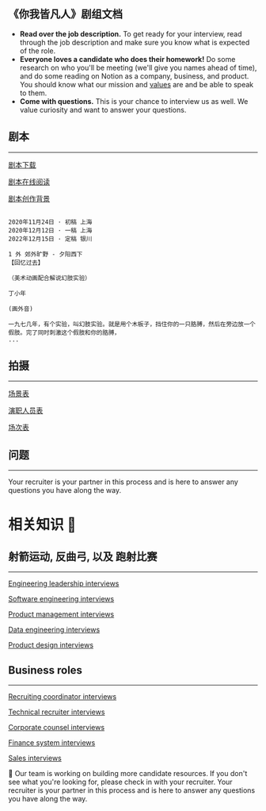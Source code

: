 
## **《你我皆凡人》剧组文档**
- **Read over the job description.** To get ready for your interview, read through the job description and make sure you know what is expected of the role.
- **Everyone loves a candidate who does their homework!** Do some research on who you'll be meeting (we'll give you names ahead of time), and do some reading on Notion as a company, business, and product. You should know what our mission and [values](https://www.notion.so/blog/notion-operating-values) are and be able to speak to them.
- **Come with questions.** This is your chance to interview us as well. We value curiosity and want to answer your questions.

## 剧本

---

[剧本下载](https://www.notion.so/Our-blog-54c77862821d457ca1e2d45ea2ec4ade)

[剧本在线阅读](https://www.notion.so/Our-culture-83d488c5ef644eaebd26f7c31936854f)

[剧本创作背景](https://www.notion.so/How-we-work-29a25fa4c2a94e51948564f25096cd92)

```

2020年11月24日 · 初稿 上海  
2020年12月12日 · 一稿 上海  
2022年12月15日 · 定稿 银川

1 外 郊外旷野 - 夕阳西下
【回忆过去】

（美术动画配合解说幻肢实验）

丁小年

(画外音)

一九七几年，有个实验，叫幻肢实验。就是用个木板子，挡住你的一只胳膊，然后在旁边放一个假肢。完了同时刺激这个假肢和你的胳膊，
...
```

## 拍摄

---

[场景表](https://www.notion.so/Twitter-a3057c7e8988416494c7c05dc8cf50e1)

[演职人员表](https://www.notion.so/Reddit-13bcd07fb8e54842bcb038013928cd96)

[场次表](https://www.notion.so/YouTube-327918a720dc4953b1f1f4d608249d51)

## 问题

---

Your recruiter is your partner in this process and is here to answer any questions you have along the way.


# 相关知识 📖

## 射箭运动, 反曲弓, 以及 跑射比赛

---

[Engineering leadership interviews](https://www.notion.so/Engineering-leadership-interviews-e48fd1956e8647349b0e0631b15f867c)

[Software engineering interviews](https://www.notion.so/Software-engineering-interviews-9299c7a339fa4417a585eaec18065f02)

[Product management interviews](https://www.notion.so/Product-management-interviews-a70681e5dad744d2b6fe6609ecb5e262)

[Data engineering interviews](https://www.notion.so/Data-engineering-interviews-61fefef76aed48e4b25017f3ec62f756)

[Product design interviews](https://www.notion.so/Product-design-interviews-df49cc45b991411493dfd7e4ac007357)

## Business  roles

---

[Recruiting coordinator interviews](https://www.notion.so/Recruiting-coordinator-interviews-4cb1ec2984c94ce9a0eda5ac347812d5)

[Technical recruiter interviews](https://www.notion.so/Technical-recruiter-interviews-be07a6ae63d34a09b0198e37d4267b2e)

[Corporate counsel interviews](https://www.notion.so/Corporate-counsel-interviews-47af4f31186d45278a2c88226cc7c542)

[Finance system interviews](https://www.notion.so/Finance-system-interviews-8464a3ce260f41d6bb4d75009f7a2d8f)

[Sales interviews](https://www.notion.so/Sales-interviews-4e76d6d30bfb483fbdc99d810dd32df4)

<aside>
🚧 Our team is working on building more candidate resources. If you don't see what you're looking for, please check in with your recruiter. Your recruiter is your partner in this process and is here to answer any questions you have along the way.

</aside>